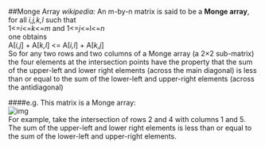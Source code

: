 ##Monge Array
_wikipedia:_
An m-by-n matrix is said to be a __Monge array__, for all _i,j,k,l_ such that</br>
  1<=_i_<=_k_<=_m_ and 1<=_j_<=l<=_n_</br>
one obtains</br>
  A[_i,j_] + A[_k,l_] <= A[_i,l_] + A[_k,j_]</br>
So for any two rows and two columns of a Monge array (a 2×2 sub-matrix) the four elements at the intersection 
points have the property that the sum of the upper-left and lower right elements
 (across the main diagonal) is less than or equal to the sum of the lower-left
  and upper-right elements (across the antidiagonal)
  
####e.g.
This matrix is a Monge array:</br>
![img](https://cloud.githubusercontent.com/assets/9131176/9570311/797c74ae-4fba-11e5-9da4-d650d0246257.png)</br>
For example, take the intersection of rows 2 and 4 with columns 1 and 5.</br>
The sum of the upper-left and lower right elements is less than or equal to the sum of the lower-left and 
upper-right elements.
